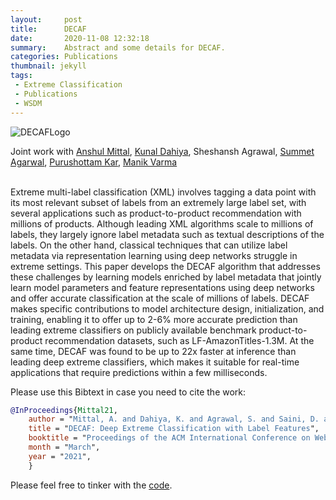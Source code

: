 ```yaml
---
layout:     post
title:      DECAF
date:       2020-11-08 12:32:18
summary:    Abstract and some details for DECAF.
categories: Publications
thumbnail: jekyll
tags:
 - Extreme Classification
 - Publications
 - WSDM
---
```



![DECAFLogo](https://i.postimg.cc/j56bjJpZ/DECAFLogo.png)

Joint work with [Anshul Mittal](http://anshulmittal.org/), [Kunal Dahiya](https://kunaldahiya.github.io), Sheshansh Agrawal, [Summet Agarwal](https://web.iitd.ac.in/~sumeet/), [Purushottam Kar](https://www.cse.iitk.ac.in/users/purushot/), [Manik Varma](http://manikvarma.org/)
<br>
<br>

Extreme multi-label classification (XML) involves tagging a data point with its most relevant subset of labels from an extremely large label set, with several applications such as product-to-product recommendation with millions of products. Although leading XML algorithms scale to millions of labels, they largely ignore label metadata such as textual descriptions of the labels. On the other hand, classical techniques that can utilize label metadata via representation learning using deep networks struggle in extreme settings. This paper develops the DECAF algorithm that addresses these challenges by learning models enriched by label metadata that jointly learn model parameters and feature representations using deep networks and offer accurate classification at the scale of millions of labels. DECAF makes specific contributions to model architecture design, initialization, and training, enabling it to offer up to 2-6% more accurate prediction than leading extreme classifiers on publicly available benchmark product-to-product recommendation datasets, such as LF-AmazonTitles-1.3M. At the same time, DECAF was found to be up to 22x faster at inference than leading deep extreme classifiers, which makes it suitable for real-time applications that require predictions within a few milliseconds.

Please use this Bibtext in case you need to cite the work:
```bib
@InProceedings{Mittal21,
    author = "Mittal, A. and Dahiya, K. and Agrawal, S. and Saini, D. and Agarwal, S. and Kar, P. and Varma, M.",
    title = "DECAF: Deep Extreme Classification with Label Features",
    booktitle = "Proceedings of the ACM International Conference on Web Search and Data Mining",
    month = "March",
    year = "2021",
    }
```

Please feel free to tinker with the [code](https://github.com/Extreme-classification/DECAF).